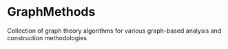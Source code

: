 # GraphMethods
Collection of graph theory algorithms for various graph-based analysis and construction methodologies
